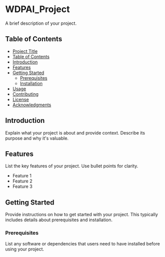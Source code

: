 # WDPAI_Project

A brief description of your project.

## Table of Contents

- [Project Title](#project-title)
- [Table of Contents](#table-of-contents)
- [Introduction](#introduction)
- [Features](#features)
- [Getting Started](#getting-started)
  - [Prerequisites](#prerequisites)
  - [Installation](#installation)
- [Usage](#usage)
- [Contributing](#contributing)
- [License](#license)
- [Acknowledgments](#acknowledgments)

## Introduction

Explain what your project is about and provide context. Describe its purpose and why it's valuable.

## Features

List the key features of your project. Use bullet points for clarity.

- Feature 1
- Feature 2
- Feature 3

## Getting Started

Provide instructions on how to get started with your project. This typically includes details about prerequisites and installation.

### Prerequisites

List any software or dependencies that users need to have installed before using your project.

